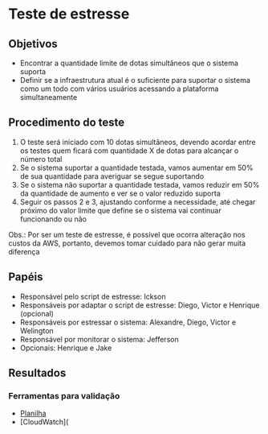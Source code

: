 # Teste de estresse

## Objetivos

- Encontrar a quantidade limite de dotas simultâneos que o sistema suporta  
- Definir se a infraestrutura atual é o suficiente para suportar o sistema como um todo com vários usuários acessando a plataforma simultaneamente

## Procedimento do teste

1. O teste será iniciado com 10 dotas simultâneos, devendo acordar entre os testes quem ficará com quantidade X de dotas para alcançar o número total  
2. Se o sistema suportar a quantidade testada, vamos aumentar em 50% de sua quantidade para averiguar se segue suportando  
3. Se o sistema não suportar a quantidade testada, vamos reduzir em 50% da quantidade de aumento e ver se o valor reduzido suporta  
4. Seguir os passos 2 e 3, ajustando conforme a necessidade, até chegar próximo do valor limite que define se o sistema vai continuar funcionando ou não

Obs.: Por ser um teste de estresse, é possível que ocorra alteração nos custos da AWS, portanto, devemos tomar cuidado para não gerar muita diferença

## Papéis

- Responsável pelo script de estresse: Ickson  
- Responsáveis por adaptar o script de estresse: Diego, Victor e Henrique (opcional)  
- Responsáveis por estressar o sistema: Alexandre, Diego, Victor e Welington  
- Responsável por monitorar o sistema: Jefferson  
- Opcionais: Henrique e Jake

## Resultados

### Ferramentas para validação

- [Planilha](https://docs.google.com/spreadsheets/d/1vYYiKfqUQ9IWmB7hvXE9hFXUomil17JVDZPd0AwVaeI/edit#gid=840597766)
- [CloudWatch](
<!--stackedit_data:
eyJoaXN0b3J5IjpbMTM5NzMwMDcwOV19
-->
